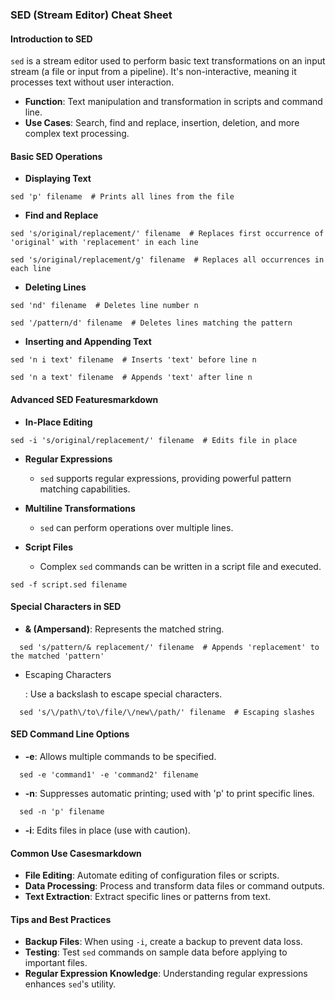 ### SED (Stream Editor) Cheat Sheet

#### Introduction to SED

`sed` is a stream editor used to perform basic text transformations on an input stream (a file or input from a pipeline). It's non-interactive, meaning it processes text without user interaction.

- **Function**: Text manipulation and transformation in scripts and command line.
- **Use Cases**: Search, find and replace, insertion, deletion, and more complex text processing.

#### Basic SED Operations

- **Displaying Text**

```
sed 'p' filename  # Prints all lines from the file
```

- **Find and Replace**

```
sed 's/original/replacement/' filename  # Replaces first occurrence of 'original' with 'replacement' in each line
```

```
sed 's/original/replacement/g' filename  # Replaces all occurrences in each line
```

- **Deleting Lines**

```
sed 'nd' filename  # Deletes line number n
```

```
sed '/pattern/d' filename  # Deletes lines matching the pattern
```

- **Inserting and Appending Text**

```
sed 'n i text' filename  # Inserts 'text' before line n
```
```
sed 'n a text' filename  # Appends 'text' after line n
```


#### Advanced SED Featuresmarkdown
- **In-Place Editing**

```
sed -i 's/original/replacement/' filename  # Edits file in place
```

- **Regular Expressions**

  - `sed` supports regular expressions, providing powerful pattern matching capabilities.

- **Multiline Transformations**

  - `sed` can perform operations over multiple lines.

- **Script Files**

  - Complex `sed` commands can be written in a script file and executed.

```
sed -f script.sed filename
```

#### Special Characters in SED

- **& (Ampersand)**: Represents the matched string.

```
  sed 's/pattern/& replacement/' filename  # Appends 'replacement' to the matched 'pattern'
```

- Escaping Characters

  : Use a backslash to escape special characters.


```
  sed 's/\/path\/to\/file/\/new\/path/' filename  # Escaping slashes
```

#### SED Command Line Options

- **-e**: Allows multiple commands to be specified.

```
  sed -e 'command1' -e 'command2' filename
```

- **-n**: Suppresses automatic printing; used with 'p' to print specific lines.


```
  sed -n 'p' filename
```

- **-i**: Edits files in place (use with caution).

#### Common Use Casesmarkdown
- **File Editing**: Automate editing of configuration files or scripts.
- **Data Processing**: Process and transform data files or command outputs.
- **Text Extraction**: Extract specific lines or patterns from text.

#### Tips and Best Practices

- **Backup Files**: When using `-i`, create a backup to prevent data loss.
- **Testing**: Test `sed` commands on sample data before applying to important files.
- **Regular Expression Knowledge**: Understanding regular expressions enhances `sed`'s utility.
